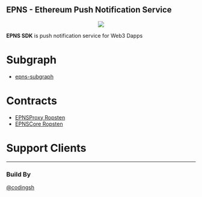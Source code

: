 ## EPNS - Ethereum Push Notification Service
<div style="text-align:center"><img src="https://skygallery.hns.skyportal.xyz/ZAAzFwbHBO8afomS41t-t8ZOVA6RGD-OlpDL3mT8jVWNEw/Screen%20Shot%202020-12-05%20at%2003.22.22.png" /></div>

**EPNS SDK** is push notification service for Web3 Dapps

# Subgraph

- [epns-subgraph](https://github.com/developerfred/epns-subgraph)

# Contracts 
- [EPNSProxy Ropsten]()
- [EPNSCore  Ropsten]()

# Support Clients 


--- 
### Build By 
[@codingsh](https://twitter.com/codingsh)
